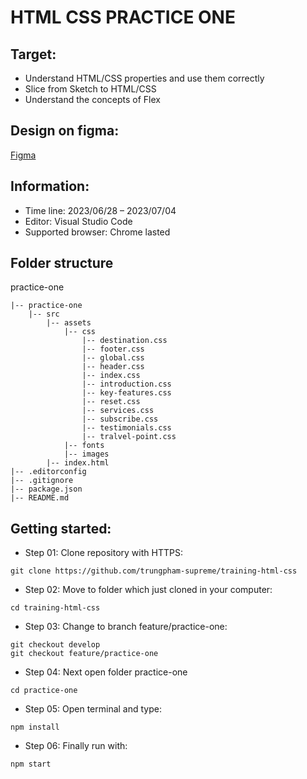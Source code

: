 # HTML CSS PRACTICE ONE

## Target:

- Understand HTML/CSS properties and use them correctly
- Slice from Sketch to HTML/CSS
- Understand the concepts of Flex

## Design on figma:

[Figma](<https://www.figma.com/file/SkuEO6OmYTTEgcIHUyXXko/Responsive-Web-Design-in-Figma-(Community)?node-id=1156%3A1026&mode=dev>)

## Information:

- Time line: 2023/06/28 – 2023/07/04
- Editor: Visual Studio Code
- Supported browser: Chrome lasted

## Folder structure

practice-one

~~~
|-- practice-one
    |-- src
        |-- assets
            |-- css
                |-- destination.css
                |-- footer.css
                |-- global.css
                |-- header.css
                |-- index.css
                |-- introduction.css
                |-- key-features.css
                |-- reset.css
                |-- services.css
                |-- subscribe.css
                |-- testimonials.css
                |-- tralvel-point.css
            |-- fonts
            |-- images
        |-- index.html
|-- .editorconfig
|-- .gitignore
|-- package.json
|-- README.md
~~~

## Getting started:

- Step 01: Clone repository with HTTPS:
~~~
git clone https://github.com/trungpham-supreme/training-html-css
~~~

- Step 02: Move to folder which just cloned in your computer:
~~~
cd training-html-css
~~~

- Step 03: Change to branch feature/practice-one:
~~~
git checkout develop
git checkout feature/practice-one
~~~

- Step 04: Next open folder practice-one
~~~
cd practice-one
~~~

- Step 05: Open terminal and type:
~~~
npm install
~~~

- Step 06: Finally run with:
~~~
npm start
~~~
